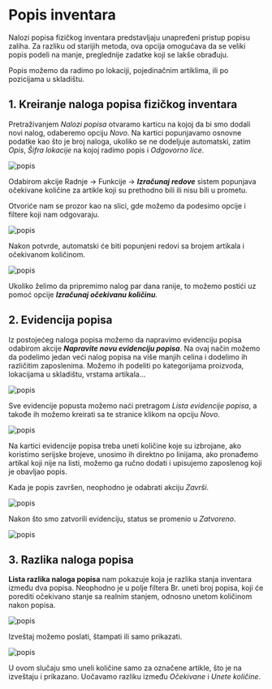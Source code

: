 # Popis inventara

Nalozi popisa fizičkog inventara predstavljaju unapređeni pristup popisu zaliha. Za razliku od starijih metoda, ova opcija omogućava da se veliki popis podeli na manje, preglednije zadatke koji se lakše obrađuju.

Popis možemo da radimo po lokaciji, pojedinačnim artiklima, ili po pozicijama u skladištu.

## **1. Kreiranje naloga popisa fizičkog inventara**

Pretraživanjem *Nalozi popisa* otvaramo karticu na kojoj da bi smo dodali novi nalog, odaberemo opciju *Novo*. Na kartici popunjavamo osnovne podatke kao što je broj naloga, ukoliko se ne dodeljuje automatski, zatim *Opis*, *Šifra lokacije* na kojoj radimo popis i *Odgovorno lice*.

![popis](../../assets/Popis/popis1.png)

Odabirom akcije Radnje -> Funkcije -> ***Izračunaj redove*** sistem popunjava očekivane količine za artikle koji su prethodno bili ili nisu bili u prometu.

Otvoriće nam se prozor kao na slici, gde možemo da podesimo opcije i filtere koji nam odgovaraju.

![popis](../../assets/Popis/popis2.png)

Nakon potvrde, automatski će biti popunjeni redovi sa brojem artikala i očekivanom količinom.

![popis](../../assets/Popis/popis3.png)

Ukoliko želimo da pripremimo nalog par dana ranije, to možemo postići uz pomoć opcije ***Izračunaj očekivanu količinu***.

## **2. Evidencija popisa**

Iz postojećeg naloga popisa možemo da napravimo evidenciju popisa odabirom akcije ***Napravite novu evidenciju popisa***. Na ovaj način možemo da podelimo jedan veći nalog popisa na više manjih celina i dodelimo ih različitim zaposlenima. Možemo ih podeliti po kategorijama proizvoda, lokacijama u skladištu, vrstama artikala...

![popis](../../assets/Popis/popis4.png)

Sve evidencije popusta možemo naći pretragom *Lista evidencije popisa*, a takođe ih možemo kreirati sa te stranice klikom na opciju *Novo*.

![popis](../../assets/Popis/popis5.png)


Na kartici evidencije popisa treba uneti količine koje su izbrojane, ako koristimo serijske brojeve, unosimo ih direktno po linijama, ako pronađemo artikal koji nije na listi, možemo ga ručno dodati i upisujemo zaposlenog koji je obavljao popis.

Kada je popis završen, neophodno je odabrati akciju *Završi*.

![popis](../../assets/Popis/popis6.png)

Nakon što smo zatvorili evidenciju, status se promenio u *Zatvoreno*.

![popis](../../assets/Popis/popis7.png)

## **3. Razlika naloga popisa**

**Lista razlika naloga popisa** nam pokazuje koja je razlika stanja inventara između dva popisa. Neophodno je u polje filtera Br. uneti broj popisa, koji će porediti očekivano stanje sa realnim stanjem, odnosno unetom količinom nakon popisa.

![popis](../../assets/Popis/popis8.png)

Izveštaj možemo poslati, štampati ili samo prikazati.

![popis](../../assets/Popis/popis9.png)

U ovom slučaju smo uneli količine samo za označene artikle, što je na izveštaju i prikazano. Uočavamo razliku između *Očekivane* i *Unete količine*.